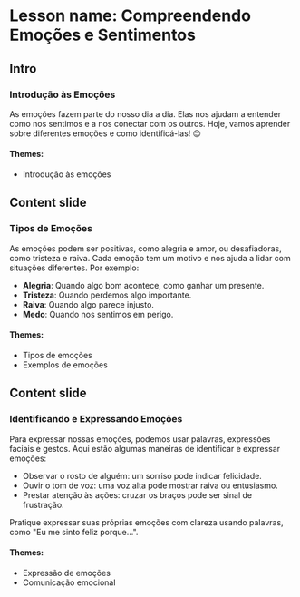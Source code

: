 # Lesson name: Compreendendo Emoções e Sentimentos

## Intro

### Introdução às Emoções

As emoções fazem parte do nosso dia a dia. Elas nos ajudam a entender como nos sentimos e a nos conectar com os outros. Hoje, vamos aprender sobre diferentes emoções e como identificá-las! 😊

#### **Themes:**
- Introdução às emoções

## Content slide

### Tipos de Emoções

As emoções podem ser positivas, como alegria e amor, ou desafiadoras, como tristeza e raiva. Cada emoção tem um motivo e nos ajuda a lidar com situações diferentes. Por exemplo:

- **Alegria**: Quando algo bom acontece, como ganhar um presente.
- **Tristeza**: Quando perdemos algo importante.
- **Raiva**: Quando algo parece injusto.
- **Medo**: Quando nos sentimos em perigo.

#### **Themes:**
- Tipos de emoções
- Exemplos de emoções

## Content slide

### Identificando e Expressando Emoções

Para expressar nossas emoções, podemos usar palavras, expressões faciais e gestos. Aqui estão algumas maneiras de identificar e expressar emoções:

- Observar o rosto de alguém: um sorriso pode indicar felicidade.
- Ouvir o tom de voz: uma voz alta pode mostrar raiva ou entusiasmo.
- Prestar atenção às ações: cruzar os braços pode ser sinal de frustração.

Pratique expressar suas próprias emoções com clareza usando palavras, como "Eu me sinto feliz porque...".

#### **Themes:**
- Expressão de emoções
- Comunicação emocional
